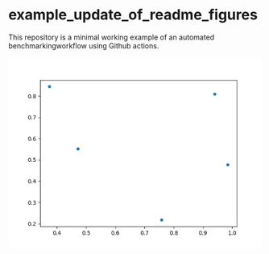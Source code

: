 # example_update_of_readme_figures

This repository is a minimal working example of an automated benchmarkingworkflow using Github actions.

![latest results](https://github.com/Shimwell/example_update_of_readme_figures/blob/main/new_figure.jpg)